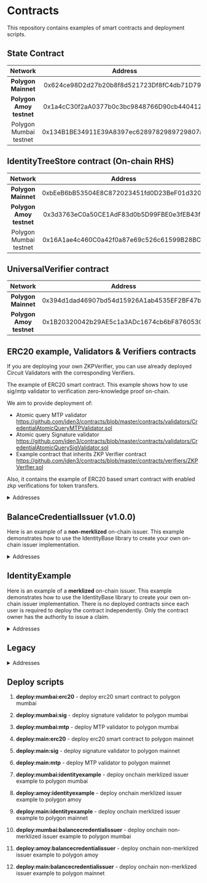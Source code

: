 # Contracts

This repository contains examples of smart contracts and deployment scripts.

## State Contract

|        Network             |     Address                                |
|:--------------------------:|:------------------------------------------:|
| **Polygon Mainnet**        | 0x624ce98D2d27b20b8f8d521723Df8fC4db71D79D |
| **Polygon Amoy testnet**   | 0x1a4cC30f2aA0377b0c3bc9848766D90cb4404124 |
| Polygon Mumbai testnet     | 0x134B1BE34911E39A8397ec6289782989729807a4 |

## IdentityTreeStore contract (On-chain RHS)

|        Network             |     Address                                |
|:--------------------------:|:------------------------------------------:|
| **Polygon Mainnet**        | 0xbEeB6bB53504E8C872023451fd0D23BeF01d320B |
| **Polygon Amoy testnet**   | 0x3d3763eC0a50CE1AdF83d0b5D99FBE0e3fEB43fb |
| Polygon Mumbai testnet     | 0x16A1ae4c460C0a42f0a87e69c526c61599B28BC9 |

## UniversalVerifier contract

|         Network          |                  Address                   |
| :----------------------: | :----------------------------------------: |
|   **Polygon Mainnet**    | 0x394d1dad46907bd54d15926A1ab4535EF2BF47b1 |
| **Polygon Amoy testnet** | 0x1B20320042b29AE5c1a3ADc1674cb6bF8760530f |

## ERC20 example, Validators & Verifiers contracts

If you are deploying your own ZKPVerifier, you can use already deployed Circuit Validators with the corresponding Verifiers.

The example of ERC20 smart contract. This example shows how to use sig/mtp validator to verification zero-knowledge proof on-chain.

We aim to provide deployment of:

- Atomic query MTP validator https://github.com/iden3/contracts/blob/master/contracts/validators/CredentialAtomicQueryMTPValidator.sol
- Atomic query Signature validator https://github.com/iden3/contracts/blob/master/contracts/validators/CredentialAtomicQuerySigValidator.sol
- Example contract that inherits ZKP Verifier contract https://github.com/iden3/contracts/blob/master/contracts/verifiers/ZKPVerifier.sol

Also, it contains the example of ERC20 based smart contract with enabled zkp verifications for token transfers.

<details>
<summary>Addresses</summary>

Current addresses on **Polygon Mainnet**:

(V2.0.5-beta.1 V3 validators)

|                   |                                Sig                                 |
|:-----------------:|:------------------------------------------------------------------:|
|   **Verifier**    |             0x6f9D177019E3b04D2b0fe674fCa106B570e74EfD             |
|  **Validators**   |             0xd8946ddCD36Ae2552321769070bB263A275dcE35             |


(V2.0.5 V2 validators)

|                   |                                Sig                                |                                MTP                                |
|:-----------------:|:-----------------------------------------------------------------:|:-----------------------------------------------------------------:|
|   **Verifier**    |            0xa0495df44ABBDbfCD1da30638869A3307BF21532             |            0x068b3dDE10b55643b55aA4820c7a977dEEEc3c07             |
|  **Validators**   |            0xEF8540a5e0F4f53B436e7C3A273dCAe1C05d764D             |            0x03Ee09635E9946165dd9538e9414f0ACE57e42e1             |
| **ERC20 example** | 0xB9Ac8e785f854f9B76bBF6d495213d58226DE813 (request id = 1 (sig)) | 0xB9Ac8e785f854f9B76bBF6d495213d58226DE813  (request id = 2 (mtp) |


(V1.0.1 V2 validators) 

|                   |                                Sig                                |                                MTP                                |
|:-----------------:|:-----------------------------------------------------------------:|:-----------------------------------------------------------------:|
|   **Verifier**    |            0xaf48CC9C2Ef728b7c4A903c9f5472498f8AED5E1             |            0x1008De1794be8fAba4fc33db6dff59B1d1Ac3a64             |
|  **Validators**   |            0x35178273C828E08298EcB0C6F1b97B3aFf14C4cb             |            0x8c99F13dc5083b1E4c16f269735EaD4cFbc4970d             |
| **ERC20 example** | 0xa5f08979370AF7095cDeDb2B83425367316FAD0B (request id = 1 (sig)) | 0xa5f08979370AF7095cDeDb2B83425367316FAD0B  (request id = 2 (mtp) |


Current addresses for V3 beta circuit on **Polygon Amoy** testnet. (2.0.1-beta.1 V3 validator):

|                      |                                          V3 validator 2.0.1-beta.1                                          |   
|:--------------------:|:-----------------------------------------------------------------------------------------------------------:|
|     **Verifier**     |                                 0x07Bbd95505c44B65D7FA3B08dF6F5859373Fa1DC                                  | 
|    **Validators**    |                                 0xa5f08979370AF7095cDeDb2B83425367316FAD0B                                  |     
| **ERC20 SD example** |                         0xc5Cd536cb9Cc3BD24829502A39BE593354986dc4 (request id = 3)                         |
|     **ERC20 example**      | 0xc5Cd536cb9Cc3BD24829502A39BE593354986dc4 (request id = 100 - 1100 merklized  / 10000 - 65000 nonmerklized |


Current addresses for V3 beta circuit on **Polygon Mumbai** testnet. (2.0.1-beta.1 V3 validator):

|                      |                                          V3 validator 2.0.1-beta.1                                          |   
|:--------------------:|:-----------------------------------------------------------------------------------------------------------:|
|     **Verifier**     |                                 0xDE27fc243Bf4eDAaB72E1008c9828C480582f672                                  | 
|    **Validators**    |                                 0x3412AB64acFf5d94Da4914F176A43aCbDdC7Fc4a                                  |     
| **ERC20 SD example** |                         0x36eB0E70a456c310D8d8d15ae01F6D5A7C15309A (request id = 3)                         |
|     **ERC20 example**      | 0x36eB0E70a456c310D8d8d15ae01F6D5A7C15309A (request id = 100 - 1100 merklized  / 10000 - 65000 nonmerklized |


Current addresses on **Polygon Mumbai** testnet. (V2.0.1 V2 validators)

|                   |                             Sig                             |                             MTP                              |
|:-----------------:|:-----------------------------------------------------------:|:------------------------------------------------------------:|
|   **Verifier**    |         0x81ef49013627F363570a1C60B0D2215E23651B01          |          0xe5DB0489979C5671D9785cF1cBA9D9028041c9Bf          |
|  **Validators**   |         0x59f2a6D94D0d02F3a2F527a8B6175dc511935624          |          0xb9b51F7E8C83C90FE48e0aBd815ef0418685CcF6          |
| **ERC20 example** | 0x3a4d4E47bFfF6bD0EF3cd46580D9e36F3367da03 (request id = 1) | 0x3a4d4E47bFfF6bD0EF3cd46580D9e36F3367da03  (request id = 2) |


Current addresses on **Polygon Amoy** testnet. (V2.0.1 V2 validators)

|                   |                             Sig                             |                             MTP                              |
|:-----------------:|:-----------------------------------------------------------:|:------------------------------------------------------------:|
|   **Verifier**    |         0x35178273C828E08298EcB0C6F1b97B3aFf14C4cb          |          0x789D95794973034BFeDed6D4693e7cc3Eb253B3a          |
|  **Validators**   |         0x8c99F13dc5083b1E4c16f269735EaD4cFbc4970d          |          0xEEd5068AD8Fecf0b9a91aF730195Fef9faB00356          |
| **ERC20 example** | 0x2b23e5cF70D133fFaA7D8ba61E1bAC4637253880 (request id = 1) | 0x2b23e5cF70D133fFaA7D8ba61E1bAC4637253880  (request id = 2) |


Legacy addresses on Polygon Mumbai testnet. (V1.0.1 V2 validators)

|                   |                             Sig                             |                             MTP                              |
|:-----------------:|:-----------------------------------------------------------:|:------------------------------------------------------------:|
|   **Verifier**    |         0x8024014f73BcCAEe048784d835A36c49e96F2806          |          0xF71d97Fc0262bB2e5B20912a6861da0B617a07Aa          |
|  **Validators**   |         0x1E4a22540E293C0e5E8c33DAfd6f523889cFd878          |          0x0682fbaA2E4C478aD5d24d992069dba409766121          |
| **ERC20 example** | 0xD75638D319B1aE2a9491DC61f87a800AD362D168 (request id = 1) | 0xD75638D319B1aE2a9491DC61f87a800AD362D168  (request id = 2) |


</details>

## BalanceCredentialIssuer (v1.0.0)

Here is an example of a **non-merklized** on-chain issuer. This example demonstrates how to use the IdentityBase library to create your own on-chain issuer implementation.

<details>
<summary>Addresses</summary>

**Polygon Mainnet**:

|                             |                    Address                     |
|:---------------------------:|:------------------------------------------:|
|    Poseidon2Elements    | 0x7A26D06B1dA4b4c526eF5Ea88d0880536032871b |
|    Poseidon3Elements    | 0xF1DD455cB686B3a7309c83b48eB679d609c24f7B |
|    Poseidon4Elements    | 0x151462e7E6ED90f8B45F3764A7fde4004d411d90 |
|         SmtLib          | 0xB9F9AE33395dDB7b994eEBFB9B870a32E79887D6 |
|      ClaimBuilder       | 0x3E84F4493E53015f89908e62873860Bb80eb8378 |
|       IdentityLib       | 0x3Fc8eaAcE2f46044B6A4745Ff71F7452612e4E9A |
| **BalanceCredentialIssuer** | 0x029301b6cC1399D9260a08943aC0CB9f18C12acC |

**Polygon Amoy testnet**:

|                             |                    Address                     |
|:---------------------------:|:------------------------------------------:|
|    Poseidon2Elements    | 0xCa06EA29b2f49Db8D575cd04327ac7C679293D5d |
|    Poseidon3Elements    | 0x9e93872F435c90fB16180b4bA072225E89a7c34E |
|    Poseidon4Elements    | 0x9c4Dd271EbF869616f157D58c7755747E6A5f068 |
|         SmtLib          | 0x4c12a0D7DD68E4A5dDd1e92e5EA89F01828aC06B |
|      ClaimBuilder       | 0x3D66491442a6720d94C083CD08038D19393C4cD3 |
|       IdentityLib       | 0x6B8e8E3806379f90e7a7dcA2Cfb3dbd6325F9a25 |
| **BalanceCredentialIssuer** | 0x19875eA86503734f2f9Ed461463e0312A3b42563 |


**Polygon Mumbai testnet**:

|                             |                    Address                     |
|:---------------------------:|:------------------------------------------:|
|    Poseidon2Elements    | 0x2490924fF554200CFfa3Fb7fEac0A8aF0eaa50fd |
|    Poseidon3Elements    | 0xB980c71Ae4Dfd899CF9d09Efe135cE4CcFa021B5 |
|    Poseidon4Elements    | 0x60EFFD4319D29297a97ede20e6bEF3d36ef2E25C |
|         SmtLib          | 0x48E875a15Bd0AA626756Ad89ec76b63D8810660E |
|      ClaimBuilder       | 0x4d29B42a7128fC030167e9E84F9dd356d5Ab7879 |
|       IdentityLib       | 0x3476776B9e7ad7Bf187A98acF4dB62e4dBd99345 |
| **BalanceCredentialIssuer** | 0x81787BE964A59A95B5508f31d153B806169E15f4 |

</details>


## IdentityExample

Here is an example of a **merklized** on-chain issuer. This example demonstrates how to use the IdentityBase library to create your own on-chain issuer implementation. There is no deployed contracts since each user is required to deploy the contract independently. Only the contract owner has the authority to issue a claim.

<details>
<summary>Addresses</summary>

Amoy:

|                       |                    Address                     |
|:---------------------:|:------------------------------------------:|
| **Poseidon2Elements** | 0x95Da3FBec384912D2348A3C9795596E59ca8adcC |
| **Poseidon3Elements** | 0x2d01A312925784194F85A94b042889D680db7e46 |
| **Poseidon4Elements** | 0x5C42859D02C959f896f7839F49D7Ed4c7349e4D9 |
|      **SmtLib**       | 0x4CD9495A654f3ecd480A8E0637Db1CDeEB00be3d |
| **Identity Contract** | 0x96Cf83540002a735DEb548111bcF95e01877695f |

</details>


## Legacy

<details>
<summary>Addresses</summary>

Legacy addresses on Polygon Mumbai testnet.

|                    |                    Sig                   |                    MTP                    |
|:------------------:|:------------------------------------------:|:-----------------------------------------:|
|   **Validators**   |0xF2D4Eeb4d455fb673104902282Ce68B9ce4Ac450  |0x3DcAe4c8d94359D31e4C89D7F2b944859408C618 |
| **ERC20 examples** |0x9017a99afb69CB7B21C7DD29827b4762DECD53FD  |0x3Bf7f4774DC3f92431fA690fa000f636562dCC18 |

Legacy addresses on Polygon Main. (ERC20 example with airdrop use case, restricted to 1 request)
|                    |                    Sig                   |                    MTP                    |
|:------------------:|:------------------------------------------:|:-----------------------------------------:|
|   **Verifier**     |0x6f6E19781600d6B06D64A6b86431FB7dB3E919e0  |0x9DB901F3AFdAAA73F5B2123B186F566fA3Ed1551 |
|  **Validators**    |0x9ee6a2682Caa2E0AC99dA46afb88Ad7e6A58Cd1b  |0x5f24dD9FbEa358B9dD96daA281e82160fdefD3CD |
| **ERC20 examples** |0x8732e29eE329fD19Ff868a3Df3D5F6A3116027A2  |0x5c31BB88AA57C69FF537C5d86102246D61712C90 |

Legacy ERC20 examples with airdrop use case, not restricted

|                    |                    Sig                   |                    MTP                    |
|:------------------:|:------------------------------------------:|:-----------------------------------------:|
|   **Validators**   |0x9ee6a2682Caa2E0AC99dA46afb88Ad7e6A58Cd1b  |0x5f24dD9FbEa358B9dD96daA281e82160fdefD3CD |
| **ERC20 examples** |0x7C14Aa764130852A8B64BA7058bf71E4292d677F  |0xa3Bc012FCf034bee8d16161730CE4eAb34C35100 |

</details>


## Deploy scripts

1. **deploy:mumbai:erc20** - deploy erc20 smart contract to polygon mumbai
1. **deploy:mumbai:sig** - deploy signature validator to polygon mumbai
1. **deploy:mumbai:mtp** - deploy MTP validator to polygon mumbai
1. **deploy:main:erc20** - deploy erc20 smart contract to polygon mainnet
1. **deploy:main:sig** - deploy signature validator to polygon mainnet
1. **deploy:main:mtp** - deploy MTP validator to polygon mainnet

1. **deploy:mumbai:identityexample** - deploy onchain merklized issuer example to polygon mumbai
1. **deploy:amoy:identityexample** - deploy onchain merklized issuer example to polygon amoy
1. **deploy:main:identityexample** - deploy onchain merklized issuer example to polygon mainnet

1. **deploy:mumbai:balancecredentialissuer** - deploy onchain non-merklized issuer example to polygon mumbai
1. **deploy:amoy:balancecredentialissuer** - deploy onchain non-merklized issuer example to polygon amoy
1. **deploy:main:balancecredentialissuer** - deploy onchain non-merklized issuer example to polygon mainnet
